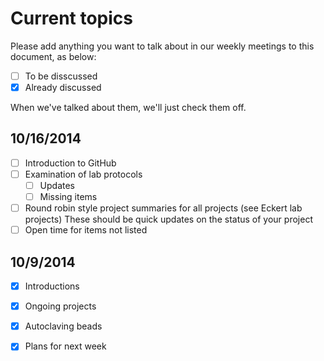 Current topics
===

Please add anything you want to talk about in our weekly meetings to this document, as below:

- [ ] To be disscussed
- [x] Already discussed

When we've talked about them, we'll just check them off.

## 10/16/2014

- [ ] Introduction to GitHub
- [ ] Examination of lab protocols
  - [ ] Updates
  - [ ] Missing items
- [ ] Round robin style project summaries for all projects (see Eckert lab projects) These should be quick updates on the status of your project
- [ ] Open time for items not listed

## 10/9/2014

- [x] Introductions
- [x] Ongoing projects
- [x] Autoclaving beads
- [x] Plans for next week

